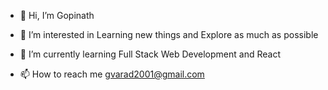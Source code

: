 - 👋 Hi, I’m Gopinath
- 👀 I’m interested in Learning new things and Explore as much as possible
- 🌱 I’m currently learning Full Stack Web Development and React

- 📫 How to reach me gvarad2001@gmail.com

<!---
gopinathvarad/gopinathvarad is a ✨ special ✨ repository because its `README.md` (this file) appears on your GitHub profile.
You can click the Preview link to take a look at your changes.
--->
